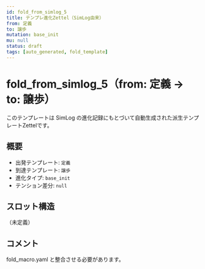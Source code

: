 ```yaml
---
id: fold_from_simlog_5
title: テンプレ進化Zettel（SimLog由来）
from: 定義
to: 譲歩
mutation: base_init
mu: null
status: draft
tags: [auto_generated, fold_template]
---
```


# fold_from_simlog_5（from: 定義 → to: 譲歩）

このテンプレートは SimLog の進化記録にもとづいて自動生成された派生テンプレートZettelです。

## 概要

- 出発テンプレート: `定義`
- 到達テンプレート: `譲歩`
- 進化タイプ: `base_init`
- テンション差分: `null`

## スロット構造

（未定義）

## コメント

fold_macro.yaml と整合させる必要があります。
